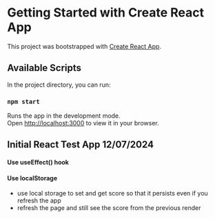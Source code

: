 # Getting Started with Create React App

This project was bootstrapped with [Create React App](https://github.com/facebook/create-react-app).

## Available Scripts

In the project directory, you can run:

### `npm start`

Runs the app in the development mode.\
Open [http://localhost:3000](http://localhost:3000) to view it in your browser.

## Initial React Test App 12/07/2024


#### Use useEffect() hook
#### Use localStorage
* use local storage to set and get score so that it persists even if you refresh the app
* refresh the page and still see the score from the previous render
